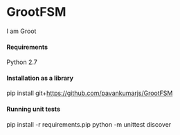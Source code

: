 # GrootFSM
I am Groot

#### Requirements
Python 2.7

#### Installation as a library
pip install git+https://github.com/pavankumarjs/GrootFSM

#### Running unit tests
pip install -r requirements.pip
python -m unittest discover 

